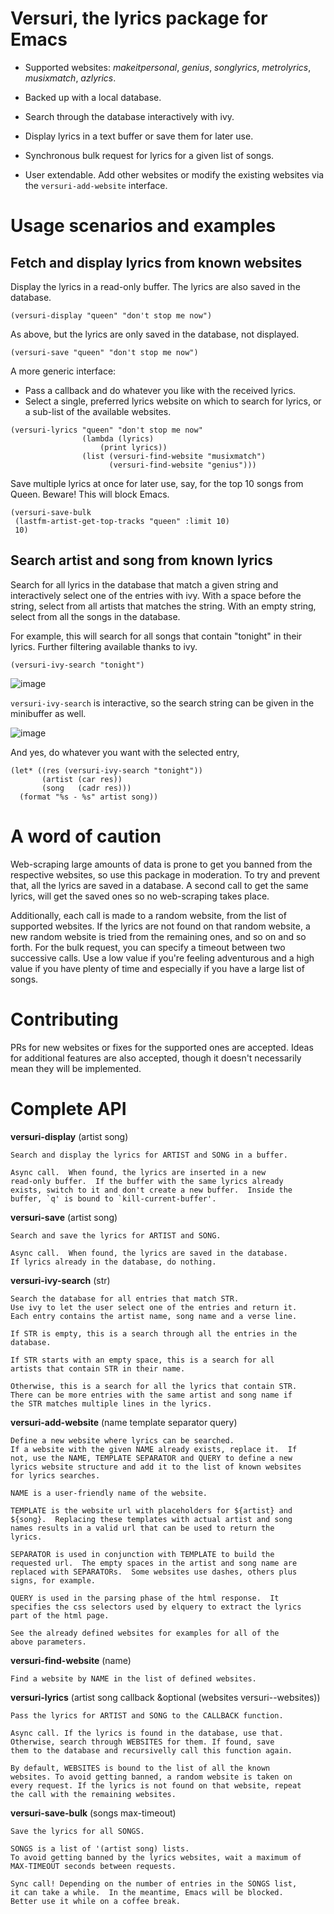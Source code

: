 # Versuri, the lyrics package for Emacs

- Supported websites: _makeitpersonal_, _genius_, _songlyrics_, _metrolyrics_,
_musixmatch_, _azlyrics_.

- Backed up with a local database.

- Search through the database interactively with ivy.

- Display lyrics in a text buffer or save them for later use.

- Synchronous bulk request for lyrics for a given list of songs.

- User extendable. Add other websites or modify the existing websites via the
`versuri-add-website` interface.

# Usage scenarios and examples

## Fetch and display lyrics from known websites

Display the lyrics in a read-only buffer. The lyrics are also saved in the database.
```emacs-lisp
(versuri-display "queen" "don't stop me now")
```

As above, but the lyrics are only saved in the database, not displayed.
```emacs-lisp
(versuri-save "queen" "don't stop me now")
```

A more generic interface:
- Pass a callback and do whatever you like with the received lyrics.
- Select a single, preferred lyrics website on which to search for lyrics, or a sub-list
of the available websites.
```emacs-lisp
(versuri-lyrics "queen" "don't stop me now"
                (lambda (lyrics)
                    (print lyrics))
                (list (versuri-find-website "musixmatch")
                      (versuri-find-website "genius")))
```

Save multiple lyrics at once for later use, say, for the top 10 songs from Queen.
Beware! This will block Emacs.
```emacs-lisp
(versuri-save-bulk
 (lastfm-artist-get-top-tracks "queen" :limit 10)
 10)
```

## Search artist and song from known lyrics

Search for all lyrics in the database that match a given string and
interactively select one of the entries with ivy. With a space before the
string, select from all artists that matches the string. With an empty string,
select from all the songs in the database.

For example, this will search for all songs that contain "tonight" in their lyrics. Further
filtering available thanks to ivy.

```emacs-lisp
(versuri-ivy-search "tonight")
```
![image](https://user-images.githubusercontent.com/8273519/73678593-595b2780-46c1-11ea-9370-c53a0bb1158c.png)

`versuri-ivy-search` is interactive, so the search string can be given in the
minibuffer as well.

![image](https://user-images.githubusercontent.com/8273519/73678604-5f510880-46c1-11ea-95b0-df43d1f4fb66.png)

And yes, do whatever you want with the selected entry,
```emacs-lisp
(let* ((res (versuri-ivy-search "tonight"))
       (artist (car res))
       (song   (cadr res)))
  (format "%s - %s" artist song))
```

# A word of caution

Web-scraping large amounts of data is prone to get you banned from the
respective websites, so use this package in moderation. To try and prevent that,
all the lyrics are saved in a database. A second call to get the same lyrics,
will get the saved ones so no web-scraping takes place.

Additionally, each call is made to a random website, from the list of supported
websites. If the lyrics are not found on that random website, a new random
website is tried from the remaining ones, and so on and so forth. For the bulk
request, you can specify a timeout between two successive calls. Use a low value
if you're feeling adventurous and a high value if you have plenty of time and
especially if you have a large list of songs.

# Contributing

PRs for new websites or fixes for the supported ones are accepted. Ideas for
additional features are also accepted, though it doesn't necessarily mean they
will be implemented.

# Complete API

**versuri-display** (artist song)

    Search and display the lyrics for ARTIST and SONG in a buffer.

    Async call.  When found, the lyrics are inserted in a new
    read-only buffer.  If the buffer with the same lyrics already
    exists, switch to it and don't create a new buffer.  Inside the
    buffer, `q' is bound to `kill-current-buffer'.

**versuri-save** (artist song)

    Search and save the lyrics for ARTIST and SONG.

    Async call.  When found, the lyrics are saved in the database.
    If lyrics already in the database, do nothing.

**versuri-ivy-search** (str)

    Search the database for all entries that match STR.
    Use ivy to let the user select one of the entries and return it.
    Each entry contains the artist name, song name and a verse line.

    If STR is empty, this is a search through all the entries in the
    database.

    If STR starts with an empty space, this is a search for all
    artists that contain STR in their name.

    Otherwise, this is a search for all the lyrics that contain STR.
    There can be more entries with the same artist and song name if
    the STR matches multiple lines in the lyrics.

**versuri-add-website** (name template separator query)

    Define a new website where lyrics can be searched.
    If a website with the given NAME already exists, replace it.  If
    not, use the NAME, TEMPLATE SEPARATOR and QUERY to define a new
    lyrics website structure and add it to the list of known websites
    for lyrics searches.

    NAME is a user-friendly name of the website.

    TEMPLATE is the website url with placeholders for ${artist} and
    ${song}.  Replacing these templates with actual artist and song
    names results in a valid url that can be used to return the
    lyrics.

    SEPARATOR is used in conjunction with TEMPLATE to build the
    requested url.  The empty spaces in the artist and song name are
    replaced with SEPARATORs.  Some websites use dashes, others plus
    signs, for example.

    QUERY is used in the parsing phase of the html response.  It
    specifies the css selectors used by elquery to extract the lyrics
    part of the html page.

    See the already defined websites for examples for all of the
    above parameters.

**versuri-find-website** (name)

    Find a website by NAME in the list of defined websites.

**versuri-lyrics** (artist song callback &optional (websites versuri--websites))

    Pass the lyrics for ARTIST and SONG to the CALLBACK function.

    Async call. If the lyrics is found in the database, use that.
    Otherwise, search through WEBSITES for them. If found, save
    them to the database and recursivelly call this function again.

    By default, WEBSITES is bound to the list of all the known
    websites. To avoid getting banned, a random website is taken on
    every request. If the lyrics is not found on that website, repeat
    the call with the remaining websites.
      
**versuri-save-bulk** (songs max-timeout)

    Save the lyrics for all SONGS.

    SONGS is a list of '(artist song) lists.
    To avoid getting banned by the lyrics websites, wait a maximum of
    MAX-TIMEOUT seconds between requests.

    Sync call! Depending on the number of entries in the SONGS list,
    it can take a while.  In the meantime, Emacs will be blocked.
    Better use it while on a coffee break.
